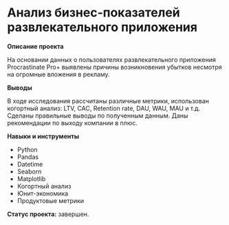 # Анализ бизнес-показателей развлекательного приложения

**Описание проекта**

На основании данных о пользователях развлекательного приложения Procrastinate Pro+ выявлены причины возникновения убытков несмотря на огромные вложения в рекламу. 

**Выводы**

В ходе исследования рассчитаны различные метрики, использован когортный анализ: LTV, CAC, Retention rate, DAU, WAU, MAU и т.д. Сделаны правильные выводы по полученным данным. Даны рекомендации по выходу компании в плюс.

**Навыки и инструменты**

- Python
- Pandas
- Datetime
- Seaborn
- Matplotlib
- Когортный анализ
- Юнит-экономика
- Продуктовые метрики

**Статус проекта:** завершен.

